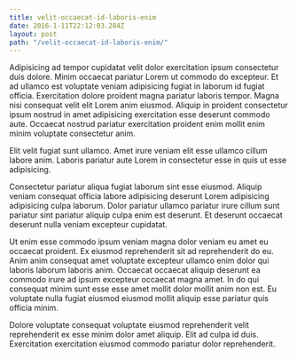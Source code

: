 ```yaml
---
title: velit-occaecat-id-laboris-enim
date: 2016-1-11T22:12:03.284Z
layout: post
path: "/velit-occaecat-id-laboris-enim/"
---
```


Adipisicing ad tempor cupidatat velit dolor exercitation ipsum consectetur duis dolore. Minim occaecat pariatur Lorem ut commodo do excepteur. Et ad ullamco est voluptate veniam adipisicing fugiat in laborum id fugiat officia. Exercitation dolore proident magna pariatur laboris tempor. Magna nisi consequat velit elit Lorem anim eiusmod. Aliquip in proident consectetur ipsum nostrud in amet adipisicing exercitation esse deserunt commodo aute. Occaecat nostrud pariatur exercitation proident enim mollit enim minim voluptate consectetur anim.

Elit velit fugiat sunt ullamco. Amet irure veniam elit esse ullamco cillum labore anim. Laboris pariatur aute Lorem in consectetur esse in quis ut esse adipisicing.

Consectetur pariatur aliqua fugiat laborum sint esse eiusmod. Aliquip veniam consequat officia labore adipisicing deserunt Lorem adipisicing adipisicing culpa laborum. Dolor pariatur ullamco pariatur irure cillum sunt pariatur sint pariatur aliquip culpa enim est deserunt. Et deserunt occaecat deserunt nulla veniam excepteur cupidatat.

Ut enim esse commodo ipsum veniam magna dolor veniam eu amet eu occaecat proident. Ex eiusmod reprehenderit sit ad reprehenderit do eu. Anim anim consequat amet voluptate excepteur ullamco enim dolor qui laboris laborum laboris anim. Occaecat occaecat aliquip deserunt ea commodo irure ad ipsum excepteur occaecat magna amet. In do qui consequat minim sunt esse esse amet mollit dolor mollit anim non est. Eu voluptate nulla fugiat eiusmod eiusmod mollit aliquip esse pariatur quis officia minim.

Dolore voluptate consequat voluptate eiusmod reprehenderit velit reprehenderit ex esse minim dolor amet aliquip. Elit ad culpa id duis. Exercitation exercitation eiusmod commodo pariatur dolor reprehenderit.